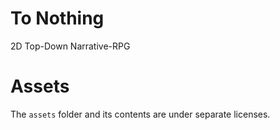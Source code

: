 # To Nothing

2D Top-Down Narrative-RPG

# Assets

The `assets` folder and its contents are under separate licenses.
